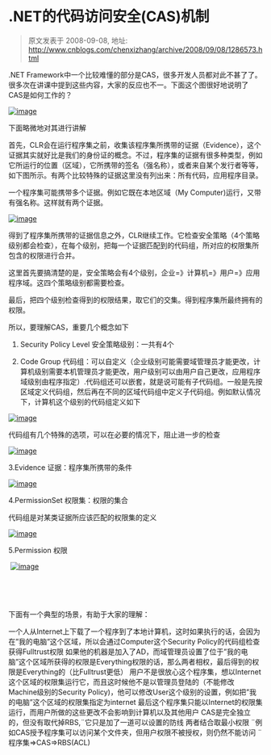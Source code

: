 # .NET的代码访问安全(CAS)机制 
> 原文发表于 2008-09-08, 地址: http://www.cnblogs.com/chenxizhang/archive/2008/09/08/1286573.html 


.NET Framework中一个比较难懂的部分是CAS，很多开发人员都对此不甚了了。很多次在讲课中提到这些内容，大家的反应也不一。下面这个图很好地说明了CAS是如何工作的？

 [![image](http://www.cnblogs.com/images/cnblogs_com/chenxizhang/WindowsLiveWriter/d8154558ff69.NETCAS_910F/image_thumb.png)](http://www.cnblogs.com/images/cnblogs_com/chenxizhang/WindowsLiveWriter/d8154558ff69.NETCAS_910F/image_2.png) 

 下面略微地对其进行讲解

 首先，CLR会在运行程序集之前，收集该程序集所携带的证据（Evidence），这个证据其实就好比是我们的身份证的概念。不过，程序集的证据有很多种类型，例如它所运行的位置（区域），它所携带的签名（强名称），或者来自某个发行者等等，如下图所示。有两个比较特殊的证据这里没有列出来：所有代码，应用程序目录。

 一个程序集可能携带多个证据。例如它既在本地区域（My Computer)运行，又带有强名称。这样就有两个证据。

 [![image](http://www.cnblogs.com/images/cnblogs_com/chenxizhang/WindowsLiveWriter/d8154558ff69.NETCAS_910F/image_thumb_1.png)](http://www.cnblogs.com/images/cnblogs_com/chenxizhang/WindowsLiveWriter/d8154558ff69.NETCAS_910F/image_4.png) 

 得到了程序集所携带的证据信息之外，CLR继续工作。它检查安全策略（4个策略级别都会检查），在每个级别，把每一个证据匹配到的代码组，所对应的权限集所包含的权限进行合并。

 这里首先要搞清楚的是，安全策略会有4个级别，企业=》计算机=》用户=》应用程序域。这四个策略级别都需要检查。

 最后，把四个级别检查得到的权限结果，取它们的交集。得到程序集所最终拥有的权限。

 所以，要理解CAS，重要几个概念如下

 1. Security Policy Level 安全策略级别：一共有4个

 2. Code Group 代码组：可以自定义（企业级别可能需要域管理员才能更改，计算机级别需要本机管理员才能更改，用户级别可以由用户自己更改，应用程序域级别由程序指定）.代码组还可以嵌套，就是说可能有子代码组。一般是先按区域定义代码组，然后再在不同的区域代码组中定义子代码组。例如默认情况下，计算机这个级别的代码组定义如下

 [![image](http://www.cnblogs.com/images/cnblogs_com/chenxizhang/WindowsLiveWriter/d8154558ff69.NETCAS_910F/image_thumb_3.png)](http://www.cnblogs.com/images/cnblogs_com/chenxizhang/WindowsLiveWriter/d8154558ff69.NETCAS_910F/image_8.png) 

 代码组有几个特殊的选项，可以在必要的情况下，阻止进一步的检查

 [![image](http://www.cnblogs.com/images/cnblogs_com/chenxizhang/WindowsLiveWriter/d8154558ff69.NETCAS_910F/image_thumb_5.png)](http://www.cnblogs.com/images/cnblogs_com/chenxizhang/WindowsLiveWriter/d8154558ff69.NETCAS_910F/image_12.png) 

 3.Evidence 证据：程序集所携带的条件

 [![image](http://www.cnblogs.com/images/cnblogs_com/chenxizhang/WindowsLiveWriter/d8154558ff69.NETCAS_910F/image_thumb_2.png)](http://www.cnblogs.com/images/cnblogs_com/chenxizhang/WindowsLiveWriter/d8154558ff69.NETCAS_910F/image_9.png) 

 4.PermissionSet 权限集：权限的集合

 代码组是对某类证据所应该匹配的权限集的定义

 [![image](http://www.cnblogs.com/images/cnblogs_com/chenxizhang/WindowsLiveWriter/d8154558ff69.NETCAS_910F/image_thumb_4.png)](http://www.cnblogs.com/images/cnblogs_com/chenxizhang/WindowsLiveWriter/d8154558ff69.NETCAS_910F/image_13.png) 

 5.Permission 权限

  [![image](http://www.cnblogs.com/images/cnblogs_com/chenxizhang/WindowsLiveWriter/d8154558ff69.NETCAS_910F/image_thumb_6.png)](http://www.cnblogs.com/images/cnblogs_com/chenxizhang/WindowsLiveWriter/d8154558ff69.NETCAS_910F/image_15.png) 

  

  

 下面有一个典型的场景，有助于大家的理解：

 一个人从Internet上下载了一个程序到了本地计算机，这时如果执行的话，会因为在”我的电脑”这个区域，所以会通过Computer这个Security Policy的代码组检查获得Fulltrust权限 如果他的机器是加入了AD，而域管理员设置了位于”我的电脑”这个区域所获得的权限是Everything权限的话，那么两者相权，最后得到的权限是Everything的（比Fulltrust更低） 用户不是很放心这个程序集，想以Internet这个区域的权限集运行它，而且这时候他不是以管理员登陆的（不能修改Machine级别的Security Policy)，他可以修改User这个级别的设置，例如把”我的电脑”这个区域的权限集指定为internet 最后这个程序集只能以Internet的权限集运行，而用户所做的这些更改不会影响到计算机以及其他用户 CAS是完全独立的，但没有取代掉RBS,¨它只是加了一道可以设置的防线 两者结合取最小权限 ¨例如CAS授予程序集可以访问某个文件夹，但用户权限不被授权，则仍然不能访问 ¨程序集=>CAS=>RBS(ACL)















